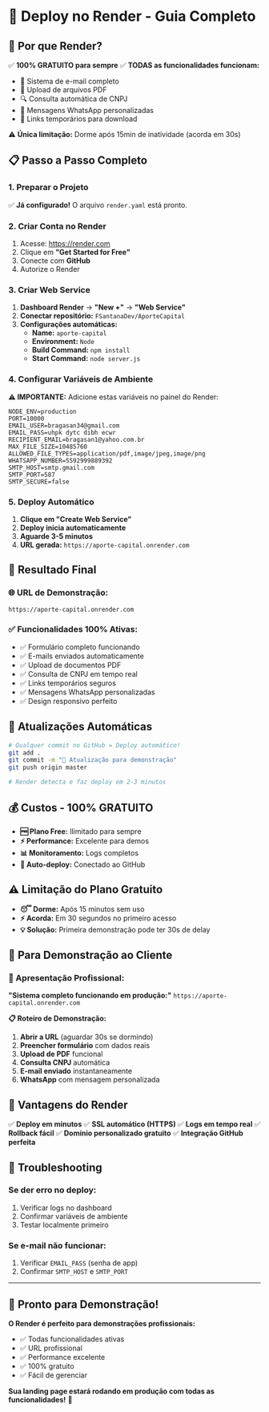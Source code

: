 # 🚀 Deploy no Render - Guia Completo

## 🎯 **Por que Render?**

✅ **100% GRATUITO para sempre**
✅ **TODAS as funcionalidades funcionam:**
- 📧 Sistema de e-mail completo
- 📁 Upload de arquivos PDF
- 🔍 Consulta automática de CNPJ
- 📱 Mensagens WhatsApp personalizadas
- 🔗 Links temporários para download

⚠️ **Única limitação:** Dorme após 15min de inatividade (acorda em 30s)

## 📋 **Passo a Passo Completo**

### **1. Preparar o Projeto**
✅ **Já configurado!** O arquivo `render.yaml` está pronto.

### **2. Criar Conta no Render**
1. Acesse: https://render.com
2. Clique em **"Get Started for Free"**
3. Conecte com **GitHub**
4. Autorize o Render

### **3. Criar Web Service**
1. **Dashboard Render** → **"New +"** → **"Web Service"**
2. **Conectar repositório:** `FSantanaDev/AporteCapital`
3. **Configurações automáticas:**
   - **Name:** `aporte-capital`
   - **Environment:** `Node`
   - **Build Command:** `npm install`
   - **Start Command:** `node server.js`

### **4. Configurar Variáveis de Ambiente**

**⚠️ IMPORTANTE:** Adicione estas variáveis no painel do Render:

```env
NODE_ENV=production
PORT=10000
EMAIL_USER=bragasan34@gmail.com
EMAIL_PASS=uhpk dytc dibh ecwr
RECIPIENT_EMAIL=bragasan1@yahoo.com.br
MAX_FILE_SIZE=10485760
ALLOWED_FILE_TYPES=application/pdf,image/jpeg,image/png
WHATSAPP_NUMBER=5592999889392
SMTP_HOST=smtp.gmail.com
SMTP_PORT=587
SMTP_SECURE=false
```

### **5. Deploy Automático**
1. **Clique em "Create Web Service"**
2. **Deploy inicia automaticamente**
3. **Aguarde 3-5 minutos**
4. **URL gerada:** `https://aporte-capital.onrender.com`

## 🎉 **Resultado Final**

### **🌐 URL de Demonstração:**
`https://aporte-capital.onrender.com`

### **✅ Funcionalidades 100% Ativas:**
- ✅ Formulário completo funcionando
- ✅ E-mails enviados automaticamente
- ✅ Upload de documentos PDF
- ✅ Consulta de CNPJ em tempo real
- ✅ Links temporários seguros
- ✅ Mensagens WhatsApp personalizadas
- ✅ Design responsivo perfeito

## 🔧 **Atualizações Automáticas**

```bash
# Qualquer commit no GitHub = Deploy automático!
git add .
git commit -m "🚀 Atualização para demonstração"
git push origin master

# Render detecta e faz deploy em 2-3 minutos
```

## 💰 **Custos - 100% GRATUITO**

- **🆓 Plano Free:** Ilimitado para sempre
- **⚡ Performance:** Excelente para demos
- **📊 Monitoramento:** Logs completos
- **🔄 Auto-deploy:** Conectado ao GitHub

## ⚠️ **Limitação do Plano Gratuito**

- **😴 Dorme:** Após 15 minutos sem uso
- **⚡ Acorda:** Em 30 segundos no primeiro acesso
- **💡 Solução:** Primeira demonstração pode ter 30s de delay

## 🎯 **Para Demonstração ao Cliente**

### **🌟 Apresentação Profissional:**

**"Sistema completo funcionando em produção:"**
`https://aporte-capital.onrender.com`

**📋 Roteiro de Demonstração:**
1. **Abrir a URL** (aguardar 30s se dormindo)
2. **Preencher formulário** com dados reais
3. **Upload de PDF** funcional
4. **Consulta CNPJ** automática
5. **E-mail enviado** instantaneamente
6. **WhatsApp** com mensagem personalizada

## 🚀 **Vantagens do Render**

✅ **Deploy em minutos**
✅ **SSL automático (HTTPS)**
✅ **Logs em tempo real**
✅ **Rollback fácil**
✅ **Domínio personalizado gratuito**
✅ **Integração GitHub perfeita**

## 🔧 **Troubleshooting**

### **Se der erro no deploy:**
1. Verificar logs no dashboard
2. Confirmar variáveis de ambiente
3. Testar localmente primeiro

### **Se e-mail não funcionar:**
1. Verificar `EMAIL_PASS` (senha de app)
2. Confirmar `SMTP_HOST` e `SMTP_PORT`

---

## 🎉 **Pronto para Demonstração!**

**O Render é perfeito para demonstrações profissionais:**
- ✅ Todas funcionalidades ativas
- ✅ URL profissional
- ✅ Performance excelente
- ✅ 100% gratuito
- ✅ Fácil de gerenciar

**Sua landing page estará rodando em produção com todas as funcionalidades!** 🚀
